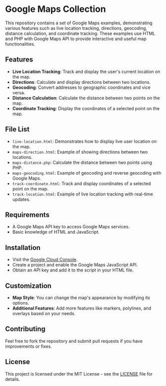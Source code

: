 # Google Maps Collection

This repository contains a set of Google Maps examples, demonstrating various features such as live location tracking, directions, geocoding, distance calculation, and coordinate tracking. These examples use HTML and PHP with Google Maps API to provide interactive and useful map functionalities.

## Features

- **Live Location Tracking**: Track and display the user's current location on the map.
- **Directions**: Calculate and display directions between two locations.
- **Geocoding**: Convert addresses to geographic coordinates and vice versa.
- **Distance Calculation**: Calculate the distance between two points on the map.
- **Coordinate Tracking**: Display the coordinates of a selected point on the map.

## File List

- `live-location.html`: Demonstrates how to display live user location on the map.
- `maps-direction.html`: Example of showing directions between two locations.
- `maps-distance.php`: Calculate the distance between two points using PHP.
- `maps-geocoding.html`: Example of geocoding and reverse geocoding with Google Maps.
- `track-coordinate.html`: Track and display coordinates of a selected point on the map.
- `track-location.html`: Example of live location tracking with real-time updates.

## Requirements

- A Google Maps API key to access Google Maps services.
- Basic knowledge of HTML and JavaScript.

## Installation

- Visit the [Google Cloud Console](https://console.cloud.google.com/).
- Create a project and enable the Google Maps JavaScript API.
- Obtain an API key and add it to the script in your HTML file.

## Customization

- **Map Style**: You can change the map's appearance by modifying its options.
- **Additional Features**: Add more features like markers, polylines, and overlays based on your needs.

## Contributing

Feel free to fork the repository and submit pull requests if you have improvements or fixes.

## License

This project is licensed under the MIT License - see the [LICENSE](LICENSE) file for details.
